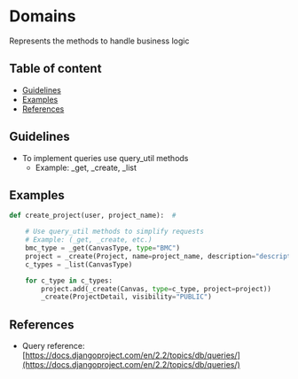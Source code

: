 # Domains

Represents the methods to handle business logic

## Table of content

-  [Guidelines](#guidelines)
-  [Examples](#examples)
-  [References](#references)

##  Guidelines

-  To implement queries use query_util methods
    - Example: _get, _create, _list

##  Examples

```python
def create_project(user, project_name):  #

    # Use query_util methods to simplify requests
    # Example: (_get, _create, etc.)
    bmc_type = _get(CanvasType, type="BMC")
    project = _create(Project, name=project_name, description="description")
    c_types = _list(CanvasType)

    for c_type in c_types:
        project.add(_create(Canvas, type=c_type, project=project))
        _create(ProjectDetail, visibility="PUBLIC")
```

## References

-  Query reference: [https://docs.djangoproject.com/en/2.2/topics/db/queries/](https://docs.djangoproject.com/en/2.2/topics/db/queries/)

